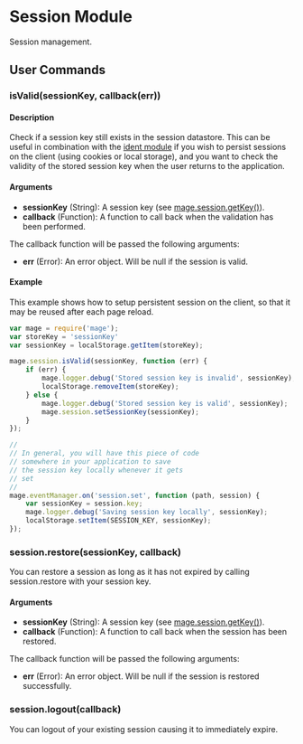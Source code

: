 Session Module
==============

Session management.

User Commands
--------------

### isValid(sessionKey, callback(err))

#### Description

Check if a session key still exists in the session datastore. This can be useful in combination
with the [ident module](../ident) if you wish to persist sessions on the client (using cookies or
local storage), and you want to check the validity of the stored session key when the user returns
to the application.

#### Arguments

* **sessionKey** (String): A session key (see [mage.session.getKey()](./client.js#L35)).
* **callback** (Function): A function to call back when the validation has been performed.

The callback function will be passed the following arguments:

* **err** (Error): An error object. Will be null if the session is valid.

#### Example

This example shows how to setup persistent session
on the client, so that it may be reused after each
page reload.

```javascript
var mage = require('mage');
var storeKey = 'sessionKey'
var sessionKey = localStorage.getItem(storeKey);

mage.session.isValid(sessionKey, function (err) {
	if (err) {
		mage.logger.debug('Stored session key is invalid', sessionKey);
		localStorage.removeItem(storeKey);
	} else {
		mage.logger.debug('Stored session key is valid', sessionKey);
		mage.session.setSessionKey(sessionKey);
	}
});

//
// In general, you will have this piece of code
// somewhere in your application to save
// the session key locally whenever it gets
// set
//
mage.eventManager.on('session.set', function (path, session) {
	var sessionKey = session.key;
	mage.logger.debug('Saving session key locally', sessionKey);
	localStorage.setItem(SESSION_KEY, sessionKey);
});
```

### session.restore(sessionKey, callback)

You can restore a session as long as it has not expired by calling session.restore with your
session key.

#### Arguments

* **sessionKey** (String): A session key (see [mage.session.getKey()](./client.js#L35)).
* **callback** (Function): A function to call back when the session has been restored.

The callback function will be passed the following arguments:

* **err** (Error): An error object. Will be null if the session is restored successfully.

### session.logout(callback)

You can logout of your existing session causing it to immediately expire.
